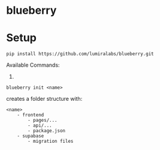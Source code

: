 # blueberry

# Setup
```
pip install https://github.com/lumiralabs/blueberry.git
```

Available Commands:

1. 
```
blueberry init <name>
```

creates a folder structure with:
```
<name>
    - frontend
        - pages/...
        - api/...
        - package.json
    - supabase
        - migration files
```



    
